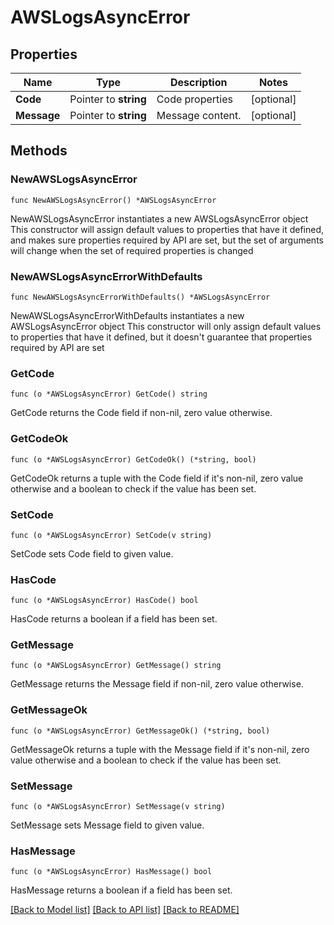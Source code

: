 # AWSLogsAsyncError

## Properties

Name | Type | Description | Notes
---- | ---- | ----------- | ------
**Code** | Pointer to **string** | Code properties | [optional] 
**Message** | Pointer to **string** | Message content. | [optional] 

## Methods

### NewAWSLogsAsyncError

`func NewAWSLogsAsyncError() *AWSLogsAsyncError`

NewAWSLogsAsyncError instantiates a new AWSLogsAsyncError object
This constructor will assign default values to properties that have it defined,
and makes sure properties required by API are set, but the set of arguments
will change when the set of required properties is changed

### NewAWSLogsAsyncErrorWithDefaults

`func NewAWSLogsAsyncErrorWithDefaults() *AWSLogsAsyncError`

NewAWSLogsAsyncErrorWithDefaults instantiates a new AWSLogsAsyncError object
This constructor will only assign default values to properties that have it defined,
but it doesn't guarantee that properties required by API are set

### GetCode

`func (o *AWSLogsAsyncError) GetCode() string`

GetCode returns the Code field if non-nil, zero value otherwise.

### GetCodeOk

`func (o *AWSLogsAsyncError) GetCodeOk() (*string, bool)`

GetCodeOk returns a tuple with the Code field if it's non-nil, zero value otherwise
and a boolean to check if the value has been set.

### SetCode

`func (o *AWSLogsAsyncError) SetCode(v string)`

SetCode sets Code field to given value.

### HasCode

`func (o *AWSLogsAsyncError) HasCode() bool`

HasCode returns a boolean if a field has been set.

### GetMessage

`func (o *AWSLogsAsyncError) GetMessage() string`

GetMessage returns the Message field if non-nil, zero value otherwise.

### GetMessageOk

`func (o *AWSLogsAsyncError) GetMessageOk() (*string, bool)`

GetMessageOk returns a tuple with the Message field if it's non-nil, zero value otherwise
and a boolean to check if the value has been set.

### SetMessage

`func (o *AWSLogsAsyncError) SetMessage(v string)`

SetMessage sets Message field to given value.

### HasMessage

`func (o *AWSLogsAsyncError) HasMessage() bool`

HasMessage returns a boolean if a field has been set.


[[Back to Model list]](../README.md#documentation-for-models) [[Back to API list]](../README.md#documentation-for-api-endpoints) [[Back to README]](../README.md)


